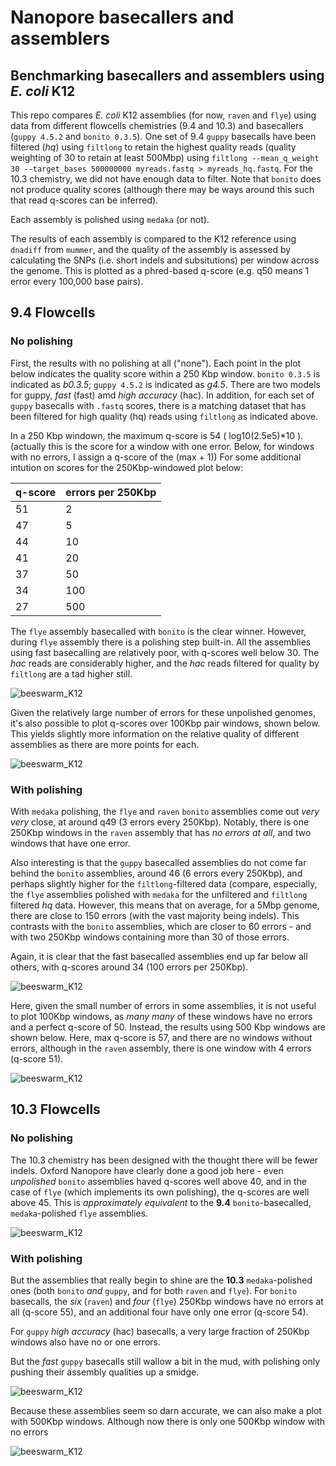 # Nanopore basecallers and assemblers
## Benchmarking basecallers and assemblers using *E. coli* K12

This repo compares *E. coli* K12 assemblies (for now, `raven` and `flye`) 
using data from different flowcells chemistries (9.4 and 10.3) and 
basecallers (`guppy 4.5.2` and `bonito 0.3.5`). One set of 9.4 `guppy` 
basecalls have been filtered (*hq*) using `filtlong` to retain the highest quality 
reads (quality weighting of 30 to retain at least 500Mbp) using 
`filtlong --mean_q_weight 30 --target_bases 500000000 myreads.fastq > myreads_hq.fastq`. 
For the 10.3 chemistry, we did not have enough data to filter. 
Note that `bonito` does not produce quality scores (although there may be 
ways around this such that read q-scores can be inferred).

Each assembly is polished using `medaka` (or not).

The results of each assembly is compared to the K12 reference using `dnadiff` from `mummer`, 
and the quality of the assembly is assessed by
calculating the SNPs (i.e. short indels and subsitutions) per window across the genome. 
This is plotted as a phred-based q-score 
(e.g. q50 means 1 error every 100,000 base pairs).

## 9.4 Flowcells

### No polishing
First, the results with no polishing at all ("none"). Each point in the plot 
below indicates the quality score within a 250 Kbp window. `bonito 0.3.5` is 
indicated as *b0.3.5*; `guppy 4.5.2` is indicated as *g4.5*. There are two 
models for guppy, *fast* (fast) amd *high accuracy* (hac). In addition, for 
each set of `guppy` basecalls with `.fastq` scores, there is a matching dataset
that has been filtered for high quality (hq) reads using `filtlong` as indicated above.

In a 250 Kbp windown, the maximum q-score is 54 ( log10(2.5e5)\*10 ). (actually this 
is the score for a window with one error. Below, for windows with no errors, I assign 
a q-score of the (max + 1))
For some additional 
intution on scores for the 250Kbp-windowed plot below:

| q-score | errors per 250Kbp |
|:--------|:------------------|
| 51      | 2                 |
| 47      | 5                 |
| 44      | 10                |
| 41      | 20                |
| 37      | 50                |
| 34      | 100               |
| 27      | 500               |

The `flye` assembly basecalled with `bonito` is 
the clear winner. However, during `flye` assembly there is a polishing step built-in.
All the assemblies using fast basecalling are relatively poor, with q-scores well below 30. The *hac* reads 
are considerably higher, and the *hac* reads filtered for quality by `filtlong` are a tad higher still.

![beeswarm_K12](figures/quals_beeswarm_9.4_none_250Kbp.png)

Given the relatively large number of errors for these unpolished genomes, it's also possible to plot
q-scores over 100Kbp pair windows, shown below. This yields slightly more information on the relative 
quality of different assemblies as there are more points for each.

![beeswarm_K12](figures/quals_beeswarm_9.4_none_100Kbp.png)

### With polishing
With `medaka` polishing, the `flye` and `raven` `bonito` assemblies come 
out *very very* close, at around q49 (3 errors every 250Kbp). Notably, there is one 250Kbp windows in 
the `raven` assembly that has *no errors at all*, and two windows that have one error. 

Also interesting is that the `guppy` basecalled assemblies do not 
come far behind the `bonito` assemblies, around 46 (6 errors every 250Kbp),
and perhaps slightly higher for the `filtlong`-filtered data (compare, 
especially, the `flye` assemblies polished with `medaka` for the 
unfiltered and `filtlong` filtered 
*hq* data. However, this 
means that on average, for a 5Mbp genome, there are close to 150 
errors (with the vast majority being indels). 
This contrasts with the `bonito` assemblies, which are closer to 
60 errors - and with two 250Kbp windows containing more than 30 of those errors.

Again, it is clear that the fast basecalled assemblies end up far below all others, 
with q-scores around 34 (100 errors per 250Kbp). 

![beeswarm_K12](figures/quals_beeswarm_9.4_medaka_250Kbp.png)

Here, given the small number of errors in some assemblies, it is 
not useful to plot 100Kbp windows, as *many many* of these windows 
have no errors and a perfect q-score of 50. Instead, the results 
using 500 Kbp windows are shown below. Here, max q-score is 57, and 
there are no windows without errors, although in the `raven` assembly, 
there is one window with 4 errors (q-score 51).

![beeswarm_K12](figures/quals_beeswarm_9.4_medaka_500Kbp.png)

## 10.3 Flowcells

### No polishing

The 10.3 chemistry has been designed with the thought there will be fewer indels.
Oxford Nanopore have clearly done a good job here - even *unpolished*
`bonito` assemblies haved q-scores well above 40, and in the case of `flye`
(which implements its own polishing), the q-scores are well above 45. This
is *approximately equivalent* to the **9.4** `bonito`-basecalled, `medaka`-polished 
`flye` assemblies.

![beeswarm_K12](figures/quals_beeswarm_10.3_none_250Kbp.png)

### With polishing

But the assemblies that really begin to shine are the **10.3** 
`medaka`-polished ones (both `bonito` *and* `guppy`, and for both `raven` and `flye`). 
For `bonito` basecalls, the *six* (`raven`) and *four* (`flye`) 250Kbp windows have no errors at all (q-score 55), and an
additional four have only one error (q-score 54).

For 
`guppy` *high accuracy* (hac) basecalls, a very large fraction of 250Kbp windows also have no or one errors.

But the *fast* `guppy` basecalls still wallow a bit in the mud, with polishing only pushing 
their assembly qualities up a smidge.

![beeswarm_K12](figures/quals_beeswarm_10.3_medaka_250Kbp.png)

Because these assemblies seem so darn accurate, we can also make a plot with 500Kbp windows.
Although now there is only one 500Kbp window with no errors

![beeswarm_K12](figures/quals_beeswarm_10.3_medaka_500Kbp.png)
